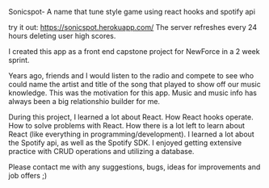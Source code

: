 

Sonicspot- A name that tune style game using react hooks and spotify api

try it out: https://sonicspot.herokuapp.com/
The server refreshes every 24 hours deleting user high scores.


I created this app as a front end capstone project for NewForce in a 2 week sprint.

Years ago, friends and I would listen to the radio and compete to see who could name the artist and title of the song that played to show off our music knowledge. This was the motivation for this app. Music and music info has always been a big relationshio builder for me. 

During this project, I learned a lot about React. How React hooks operate. How to solve problems with React. How there is a lot left to learn about React (like everything in programming/development). I learned a lot about the Spotify api, as well as the Spotify SDK. I enjoyed getting extensive practice with CRUD operations and utilizing a database.

Please contact me with any suggestions, bugs, ideas for improvements and job offers ;)










